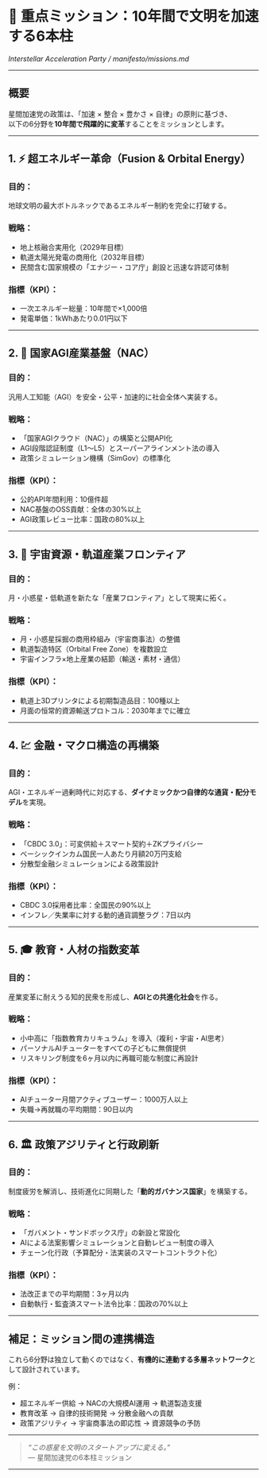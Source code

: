 # 🚀 重点ミッション：10年間で文明を加速する6本柱  
_Interstellar Acceleration Party / manifesto/missions.md_

---

## 概要

星間加速党の政策は、「加速 × 整合 × 豊かさ × 自律」の原則に基づき、  
以下の6分野を**10年間で飛躍的に変革**することをミッションとします。

---

## 1. ⚡ 超エネルギー革命（Fusion & Orbital Energy）

### 目的：
地球文明の最大ボトルネックであるエネルギー制約を完全に打破する。

### 戦略：
- 地上核融合実用化（2029年目標）
- 軌道太陽光発電の商用化（2032年目標）
- 民間含む国家規模の「エナジー・コア庁」創設と迅速な許認可体制

### 指標（KPI）：
- 一次エネルギー総量：10年間で×1,000倍
- 発電単価：1kWhあたり0.01円以下

---

## 2. 🤖 国家AGI産業基盤（NAC）

### 目的：
汎用人工知能（AGI）を安全・公平・加速的に社会全体へ実装する。

### 戦略：
- 「国家AGIクラウド（NAC）」の構築と公開API化
- AGI段階認証制度（L1〜L5）とスーパーアラインメント法の導入
- 政策シミュレーション機構（SimGov）の標準化

### 指標（KPI）：
- 公的API年間利用：10億件超
- NAC基盤のOSS貢献：全体の30%以上
- AGI政策レビュー比率：国政の80%以上

---

## 3. 🚀 宇宙資源・軌道産業フロンティア

### 目的：
月・小惑星・低軌道を新たな「産業フロンティア」として現実に拓く。

### 戦略：
- 月・小惑星採掘の商用枠組み（宇宙商事法）の整備
- 軌道製造特区（Orbital Free Zone）を複数設立
- 宇宙インフラ×地上産業の結節（輸送・素材・通信）

### 指標（KPI）：
- 軌道上3Dプリンタによる初期製造品目：100種以上
- 月面の恒常的資源輸送プロトコル：2030年までに確立

---

## 4. 💹 金融・マクロ構造の再構築

### 目的：
AGI・エネルギー過剰時代に対応する、**ダイナミックかつ自律的な通貨・配分モデル**を実現。

### 戦略：
- 「CBDC 3.0」：可変供給＋スマート契約＋ZKプライバシー
- ベーシックインカム国民一人あたり月額20万円支給
- 分散型金融シミュレーションによる政策設計

### 指標（KPI）：
- CBDC 3.0採用者比率：全国民の90%以上
- インフレ／失業率に対する動的通貨調整ラグ：7日以内

---

## 5. 🎓 教育・人材の指数変革

### 目的：
産業変革に耐えうる知的民衆を形成し、**AGIとの共進化社会**を作る。

### 戦略：
- 小中高に「指数教育カリキュラム」を導入（複利・宇宙・AI思考）
- パーソナルAIチューターをすべての子どもに無償提供
- リスキリング制度を6ヶ月以内に再職可能な制度に再設計

### 指標（KPI）：
- AIチューター月間アクティブユーザー：1000万人以上
- 失職→再就職の平均期間：90日以内

---

## 6. 🏛 政策アジリティと行政刷新

### 目的：
制度疲労を解消し、技術進化に同期した「**動的ガバナンス国家**」を構築する。

### 戦略：
- 「ガバメント・サンドボックス庁」の新設と常設化
- AIによる法案影響シミュレーションと自動レビュー制度の導入
- チェーン化行政（予算配分・法実装のスマートコントラクト化）

### 指標（KPI）：
- 法改正までの平均期間：3ヶ月以内
- 自動執行・監査済スマート法令比率：国政の70%以上

---

## 補足：ミッション間の連携構造

これら6分野は独立して動くのではなく、**有機的に連動する多層ネットワーク**として設計されています。

例：
- 超エネルギー供給 → NACの大規模AI運用 → 軌道製造支援  
- 教育改革 → 自律的技術開発 → 分散金融への貢献  
- 政策アジリティ → 宇宙商事法の即応性 → 資源競争の予防

---

> _“この惑星を文明のスタートアップに変える。”_  
> ― 星間加速党の6本柱ミッション

---
